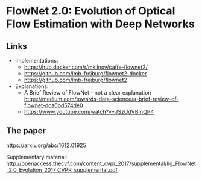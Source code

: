 # FlowNet 2.0: Evolution of Optical Flow Estimation with Deep Networks

## Links
- Implementations:    
    - https://hub.docker.com/r/mklinov/caffe-flownet2/
    - https://github.com/lmb-freiburg/flownet2-docker
    - https://github.com/lmb-freiburg/flownet2
- Explanations:
    - A Brief Review of FlowNet - not a clear explanation
    https://medium.com/towards-data-science/a-brief-review-of-flownet-dca6bd574de0
    - https://www.youtube.com/watch?v=JSzUdVBmQP4

## The paper
https://arxiv.org/abs/1612.01925

Supplementary material: 
http://openaccess.thecvf.com/content_cvpr_2017/supplemental/Ilg_FlowNet_2.0_Evolution_2017_CVPR_supplemental.pdf